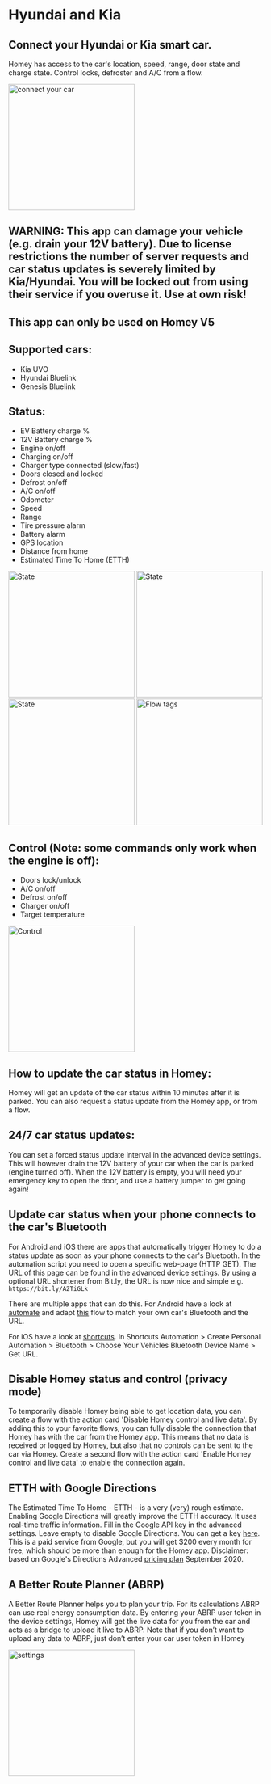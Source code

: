 # Hyundai and Kia

## Connect your Hyundai or Kia smart car.

Homey has access to the car's location, speed, range, door state and charge state. Control locks, defroster and A/C from a flow.

<img src="https://aws1.discourse-cdn.com/business4/uploads/athom/original/3X/6/b/6bce7476628c47fe89a22771895c7597e6ae8e84.jpeg" alt="connect your car" width="250">

## WARNING: This app can damage your vehicle (e.g. drain your 12V battery). Due to license restrictions the number of server requests and car status updates is severely limited by Kia/Hyundai. You will be locked out from using their service if you overuse it. Use at own risk!
## This app can only be used on Homey V5

## Supported cars:
* Kia UVO
* Hyundai Bluelink
* Genesis Bluelink

## Status:
* EV Battery charge %
* 12V Battery charge %
* Engine on/off
* Charging on/off
* Charger type connected (slow/fast)
* Doors closed and locked
* Defrost on/off
* A/C on/off
* Odometer
* Speed
* Range
* Tire pressure alarm
* Battery alarm
* GPS location
* Distance from home
* Estimated Time To Home (ETTH)

<img src="https://aws1.discourse-cdn.com/business4/uploads/athom/original/3X/f/7/f74e05e35b24e99846155d191844b67c8d72e0c4.jpeg" alt="State" width="250">

<img src="https://aws1.discourse-cdn.com/business4/uploads/athom/original/3X/7/a/7aedbd63c10e11d65dafdcb966f0cb81c5eac446.jpeg" alt="State" width="250">

<img src="https://aws1.discourse-cdn.com/business4/uploads/athom/original/3X/f/a/fae2249622cd234d75f0f908ae3a6ceabf8474de.jpeg" alt="State" width="250">

<img src="https://aws1.discourse-cdn.com/business4/uploads/athom/original/3X/7/8/7858ce2a2a3e4a64f908a1f631b2933d415280d1.jpeg" alt="Flow tags" width="250">

## Control (Note: some commands only work when the engine is off):
* Doors lock/unlock
* A/C on/off
* Defrost on/off
* Charger on/off
* Target temperature

<img src="https://aws1.discourse-cdn.com/business4/uploads/athom/original/3X/7/8/78f40377769dcbed6db05e3471af9369fbfd6a37.jpeg" alt="Control" width="250">

## How to update the car status in Homey:
Homey will get an update of the car status within 10 minutes after it is parked. You can also request a status update from the Homey app, or from a flow.

## 24/7 car status updates:
You can set a forced status update interval in the advanced device settings. This will however drain the 12V battery of your car when the car is parked (engine turned off). When the 12V battery is empty, you will need your emergency key to open the door, and use a battery jumper to get going again!

## Update car status when your phone connects to the car's Bluetooth
For Android and iOS there are apps that automatically trigger Homey to do a status update as soon as your phone connects to the car's Bluetooth. In the automation script you need to open a specific web-page (HTTP GET). The URL of this page can be found in the advanced device settings. By using a optional URL shortener from Bit.ly, the URL is now nice and simple e.g. `https://bit.ly/A2TiGLk`

There are multiple apps that can do this. For Android have a look at [automate](https://play.google.com/store/apps/details?id=com.llamalab.automate) and adapt [this](https://llamalab.com/automate/community/flows/36268) flow to match your own car's Bluetooth and the URL.

For iOS have a look at [shortcuts](https://apps.apple.com/app/id915249334). In Shortcuts Automation > Create Personal Automation > Bluetooth > Choose Your Vehicles Bluetooth Device Name > Get URL.

## Disable Homey status and control (privacy mode)
To temporarily disable Homey being able to get location data, you can create a flow with the action card 'Disable Homey control and live data'. By adding this to your favorite flows, you can fully disable the connection that Homey has with the car from the Homey app. This means that no data is received or logged by Homey, but also that no controls can be sent to the car via Homey. Create a second flow with the action card 'Enable Homey control and live data' to enable the connection again.

## ETTH with Google Directions
The Estimated Time To Home - ETTH - is a very (very) rough estimate. Enabling Google Directions will greatly improve the ETTH accuracy. It uses real-time traffic information. Fill in the Google API key in the advanced settings. Leave empty to disable Google Directions. You can get a key [here](https://developers.google.com/maps/documentation/directions/get-api-key). This is a paid service from Google, but you will get $200 every month for free, which should be more than enough for the Homey app. Disclaimer: based on Google's Directions Advanced [pricing plan](https://cloud.google.com/maps-platform/pricing/#matrix) September 2020.

## A Better Route Planner (ABRP)
A Better Route Planner helps you to plan your trip. For its calculations ABRP can use real energy consumption data. By entering your ABRP user token in the device settings, Homey will get the live data for you from the car and acts as a bridge to upload it live to ABRP. Note that if you don’t want to upload any data to ABRP, just don’t enter your car user token in Homey

<img src="https://aws1.discourse-cdn.com/business4/uploads/athom/original/3X/a/f/afef2806940fa7428a7e16bc71bef5c4ff157934.jpeg" alt="settings" width="250">
